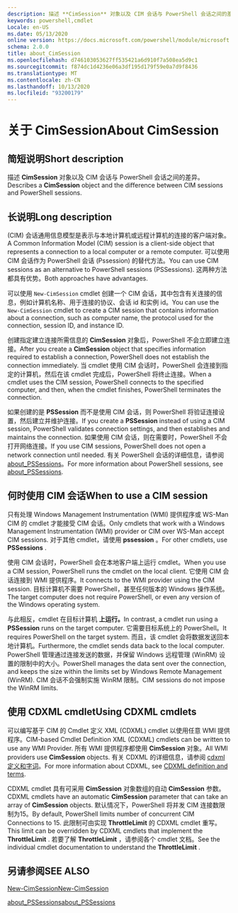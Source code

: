 ```yaml
---
description: 描述 **CimSession** 对象以及 CIM 会话与 PowerShell 会话之间的差异。
keywords: powershell,cmdlet
Locale: en-US
ms.date: 05/13/2020
online version: https://docs.microsoft.com/powershell/module/microsoft.powershell.core/about/about_cimsession?view=powershell-5.1&WT.mc_id=ps-gethelp
schema: 2.0.0
title: about_CimSession
ms.openlocfilehash: d746103053627ff535421a6d910f7a508ea5d9c1
ms.sourcegitcommit: f874dc1d4236e06a3df195d179f59e0a7d9f8436
ms.translationtype: MT
ms.contentlocale: zh-CN
ms.lasthandoff: 10/13/2020
ms.locfileid: "93200179"
---
```

# <a name="about-cimsession"></a><span data-ttu-id="85185-104">关于 CimSession</span><span class="sxs-lookup"><span data-stu-id="85185-104">About CimSession</span></span>

## <a name="short-description"></a><span data-ttu-id="85185-105">简短说明</span><span class="sxs-lookup"><span data-stu-id="85185-105">Short description</span></span>
<span data-ttu-id="85185-106">描述 **CimSession** 对象以及 CIM 会话与 PowerShell 会话之间的差异。</span><span class="sxs-lookup"><span data-stu-id="85185-106">Describes a **CimSession** object and the difference between CIM sessions and PowerShell sessions.</span></span>

## <a name="long-description"></a><span data-ttu-id="85185-107">长说明</span><span class="sxs-lookup"><span data-stu-id="85185-107">Long description</span></span>

<span data-ttu-id="85185-108"> (CIM) 会话通用信息模型是表示与本地计算机或远程计算机的连接的客户端对象。</span><span class="sxs-lookup"><span data-stu-id="85185-108">A Common Information Model (CIM) session is a client-side object that represents a connection to a local computer or a remote computer.</span></span> <span data-ttu-id="85185-109">可以使用 CIM 会话作为 PowerShell 会话 (Pssession) 的替代方法。</span><span class="sxs-lookup"><span data-stu-id="85185-109">You can use CIM sessions as an alternative to PowerShell sessions (PSSessions).</span></span> <span data-ttu-id="85185-110">这两种方法都具有优势。</span><span class="sxs-lookup"><span data-stu-id="85185-110">Both approaches have advantages.</span></span>

<span data-ttu-id="85185-111">可以使用 `New-CimSession` cmdlet 创建一个 CIM 会话，其中包含有关连接的信息，例如计算机名称、用于连接的协议、会话 id 和实例 id。</span><span class="sxs-lookup"><span data-stu-id="85185-111">You can use the `New-CimSession` cmdlet to create a CIM session that contains information about a connection, such as computer name, the protocol used for the connection, session ID, and instance ID.</span></span>

<span data-ttu-id="85185-112">创建指定建立连接所需信息的 **CimSession** 对象后，PowerShell 不会立即建立连接。</span><span class="sxs-lookup"><span data-stu-id="85185-112">After you create a **CimSession** object that specifies information required to establish a connection, PowerShell does not establish the connection immediately.</span></span> <span data-ttu-id="85185-113">当 cmdlet 使用 CIM 会话时，PowerShell 会连接到指定的计算机，然后在该 cmdlet 完成后，PowerShell 将终止连接。</span><span class="sxs-lookup"><span data-stu-id="85185-113">When a cmdlet uses the CIM session, PowerShell connects to the specified computer, and then, when the cmdlet finishes, PowerShell terminates the connection.</span></span>

<span data-ttu-id="85185-114">如果创建的是 **PSSession** 而不是使用 CIM 会话，则 PowerShell 将验证连接设置，然后建立并维护连接。</span><span class="sxs-lookup"><span data-stu-id="85185-114">If you create a **PSSession** instead of using a CIM session, PowerShell validates connection settings, and then establishes and maintains the connection.</span></span> <span data-ttu-id="85185-115">如果使用 CIM 会话，则在需要时，PowerShell 不会打开网络连接。</span><span class="sxs-lookup"><span data-stu-id="85185-115">If you use CIM sessions, PowerShell does not open a network connection until needed.</span></span> <span data-ttu-id="85185-116">有关 PowerShell 会话的详细信息，请参阅 [about_PSSessions](about_PSSessions.md)。</span><span class="sxs-lookup"><span data-stu-id="85185-116">For more information about PowerShell sessions, see [about_PSSessions](about_PSSessions.md).</span></span>

## <a name="when-to-use-a-cim-session"></a><span data-ttu-id="85185-117">何时使用 CIM 会话</span><span class="sxs-lookup"><span data-stu-id="85185-117">When to use a CIM session</span></span>

<span data-ttu-id="85185-118">只有处理 Windows Management Instrumentation (WMI) 提供程序或 WS-Man CIM 的 cmdlet 才能接受 CIM 会话。</span><span class="sxs-lookup"><span data-stu-id="85185-118">Only cmdlets that work with a Windows Management Instrumentation (WMI) provider or CIM over WS-Man accept CIM sessions.</span></span> <span data-ttu-id="85185-119">对于其他 cmdlet，请使用 **pssession** 。</span><span class="sxs-lookup"><span data-stu-id="85185-119">For other cmdlets, use **PSSessions** .</span></span>

<span data-ttu-id="85185-120">使用 CIM 会话时，PowerShell 会在本地客户端上运行 cmdlet。</span><span class="sxs-lookup"><span data-stu-id="85185-120">When you use a CIM session, PowerShell runs the cmdlet on the local client.</span></span> <span data-ttu-id="85185-121">它使用 CIM 会话连接到 WMI 提供程序。</span><span class="sxs-lookup"><span data-stu-id="85185-121">It connects to the WMI provider using the CIM session.</span></span> <span data-ttu-id="85185-122">目标计算机不需要 PowerShell，甚至任何版本的 Windows 操作系统。</span><span class="sxs-lookup"><span data-stu-id="85185-122">The target computer does not require PowerShell, or even any version of the Windows operating system.</span></span>

<span data-ttu-id="85185-123">与此相反，cmdlet 在目标计算机 **上运行。**</span><span class="sxs-lookup"><span data-stu-id="85185-123">In contrast, a cmdlet run using a **PSSession** runs on the target computer.</span></span>
<span data-ttu-id="85185-124">它需要目标系统上的 PowerShell。</span><span class="sxs-lookup"><span data-stu-id="85185-124">It requires PowerShell on the target system.</span></span> <span data-ttu-id="85185-125">而且，该 cmdlet 会将数据发送回本地计算机。</span><span class="sxs-lookup"><span data-stu-id="85185-125">Furthermore, the cmdlet sends data back to the local computer.</span></span> <span data-ttu-id="85185-126">PowerShell 管理通过连接发送的数据，并保留 Windows 远程管理 (WinRM) 设置的限制中的大小。</span><span class="sxs-lookup"><span data-stu-id="85185-126">PowerShell manages the data sent over the connection, and keeps the size within the limits set by Windows Remote Management (WinRM).</span></span> <span data-ttu-id="85185-127">CIM 会话不会强制实施 WinRM 限制。</span><span class="sxs-lookup"><span data-stu-id="85185-127">CIM sessions do not impose the WinRM limits.</span></span>

## <a name="using-cdxml-cmdlets"></a><span data-ttu-id="85185-128">使用 CDXML cmdlet</span><span class="sxs-lookup"><span data-stu-id="85185-128">Using CDXML cmdlets</span></span>

<span data-ttu-id="85185-129">可以编写基于 CIM 的 Cmdlet 定义 XML (CDXML) cmdlet 以使用任意 WMI 提供程序。</span><span class="sxs-lookup"><span data-stu-id="85185-129">CIM-based Cmdlet Definition XML (CDXML) cmdlets can be written to use any WMI Provider.</span></span> <span data-ttu-id="85185-130">所有 WMI 提供程序都使用 **CimSession** 对象。</span><span class="sxs-lookup"><span data-stu-id="85185-130">All WMI providers use **CimSession** objects.</span></span> <span data-ttu-id="85185-131">有关 CDXML 的详细信息，请参阅 [cdxml 定义和字词](/previous-versions/windows/desktop/wmi_v2/cdxml-overview)。</span><span class="sxs-lookup"><span data-stu-id="85185-131">For more information about CDXML, see [CDXML definition and terms](/previous-versions/windows/desktop/wmi_v2/cdxml-overview).</span></span>

<span data-ttu-id="85185-132">CDXML cmdlet 具有可采用 **CimSession** 对象数组的自动 **CimSession** 参数。</span><span class="sxs-lookup"><span data-stu-id="85185-132">CDXML cmdlets have an automatic **CimSession** parameter that can take an array of **CimSession** objects.</span></span> <span data-ttu-id="85185-133">默认情况下，PowerShell 将并发 CIM 连接数限制为15。</span><span class="sxs-lookup"><span data-stu-id="85185-133">By default, PowerShell limits number of concurrent CIM Connections to 15.</span></span> <span data-ttu-id="85185-134">此限制可由实现 **ThrottleLimit** 的 CDXML cmdlet 重写。</span><span class="sxs-lookup"><span data-stu-id="85185-134">This limit can be overridden by CDXML cmdlets that implement the **ThrottleLimit** .</span></span> <span data-ttu-id="85185-135">若要了解 **ThrottleLimit** ，请参阅各个 cmdlet 文档。</span><span class="sxs-lookup"><span data-stu-id="85185-135">See the individual cmdlet documentation to understand the **ThrottleLimit** .</span></span>

## <a name="see-also"></a><span data-ttu-id="85185-136">另请参阅</span><span class="sxs-lookup"><span data-stu-id="85185-136">SEE ALSO</span></span>

[<span data-ttu-id="85185-137">New-CimSession</span><span class="sxs-lookup"><span data-stu-id="85185-137">New-CimSession</span></span>](xref:CimCmdlets.New-CimSession)

[<span data-ttu-id="85185-138">about_PSSessions</span><span class="sxs-lookup"><span data-stu-id="85185-138">about_PSSessions</span></span>](about_PSSessions.md)
